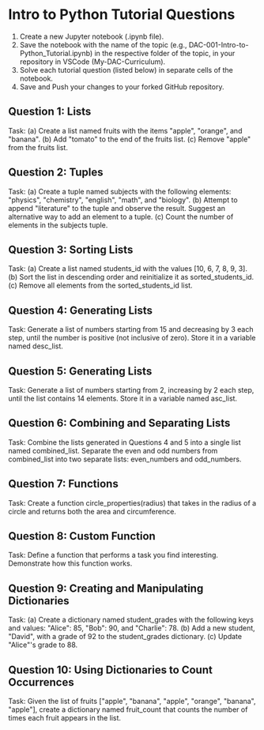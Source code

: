 # Intro to Python Tutorial Questions

1. Create a new Jupyter notebook (.ipynb file).
2. Save the notebook with the name of the topic (e.g., DAC-001-Intro-to-Python_Tutorial.ipynb) in the respective folder of the topic, in your repository in VSCode (My-DAC-Curriculum).
3. Solve each tutorial question (listed below) in separate cells of the notebook.
4. Save and Push your changes to your forked GitHub repository.

## Question 1: Lists

Task:
(a) Create a list named fruits with the items "apple", "orange", and "banana".
(b) Add "tomato" to the end of the fruits list.
(c) Remove "apple" from the fruits list.

## Question 2: Tuples

Task:
(a) Create a tuple named subjects with the following elements: "physics", "chemistry", "english", "math", and "biology".
(b) Attempt to append "literature" to the tuple and observe the result. Suggest an alternative way to add an element to a tuple.
(c) Count the number of elements in the subjects tuple.

## Question 3: Sorting Lists

Task:
(a) Create a list named students_id with the values [10, 6, 7, 8, 9, 3].
(b) Sort the list in descending order and reinitialize it as sorted_students_id.
(c) Remove all elements from the sorted_students_id list.

## Question 4: Generating Lists

Task:
Generate a list of numbers starting from 15 and decreasing by 3 each step, until the number is positive (not inclusive of zero). Store it in a variable named desc_list.

## Question 5: Generating Lists

Task:
Generate a list of numbers starting from 2, increasing by 2 each step, until the list contains 14 elements. Store it in a variable named asc_list.

## Question 6: Combining and Separating Lists

Task:
Combine the lists generated in Questions 4 and 5 into a single list named combined_list.
Separate the even and odd numbers from combined_list into two separate lists: even_numbers and odd_numbers.

## Question 7: Functions

Task:
Create a function circle_properties(radius) that takes in the radius of a circle and returns both the area and circumference.

## Question 8: Custom Function

Task:
Define a function that performs a task you find interesting. Demonstrate how this function works.

## Question 9: Creating and Manipulating Dictionaries

Task:
(a) Create a dictionary named student_grades with the following keys and values: "Alice": 85, "Bob": 90, and "Charlie": 78.
(b) Add a new student, "David", with a grade of 92 to the student_grades dictionary.
(c) Update "Alice"'s grade to 88.

## Question 10: Using Dictionaries to Count Occurrences

Task:
Given the list of fruits ["apple", "banana", "apple", "orange", "banana", "apple"], create a dictionary named fruit_count that counts the number of times each fruit appears in the list.
